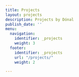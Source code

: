 ```yaml
---
title: Projects
layout: projects
description: Projects by Dónal
publish_date: ''
menu:
  navigation:
    identifier: _projects
    weight: 3
  footer:
    identifier: _projects
    url: "/projects/"
    weight: 2

---
```

